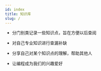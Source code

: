 ```yaml
---
id: index
title: 知识库
slug: /
---
```


* 分门别类记录一些知识点，旨在方便以后查阅

* 对自己专业知识进行查漏补缺

* 分享自己对某个知识点的理解，帮助其他人

* 让编程成为我们的兴趣爱好
